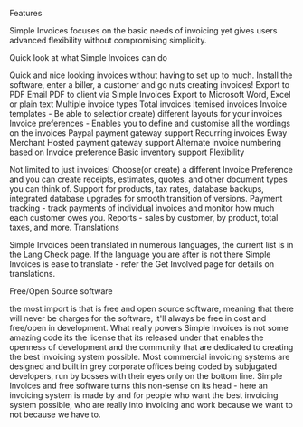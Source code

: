 Features

Simple Invoices focuses on the basic needs of invoicing yet gives users advanced flexibility without compromising simplicity.

Quick look at what Simple Invoices can do

Quick and nice looking invoices without having to set up to much. Install the software, enter a biller, a customer and go nuts creating invoices!
Export to PDF
Email PDF to client via Simple Invoices
Export to Microsoft Word, Excel or plain text
Multiple invoice types
Total invoices
Itemised invoices
Invoice templates - Be able to select(or create) different layouts for your invoices
Invoice preferences - Enables you to define and customise all the wordings on the invoices
Paypal payment gateway support
Recurring invoices
Eway Merchant Hosted payment gateway support
Alternate invoice numbering based on Invoice preference
Basic inventory support
Flexibility

Not limited to just invoices! Choose(or create) a different Invoice Preference and you can create receipts, estimates, quotes, and other document types you can think of.
Support for products, tax rates, database backups, integrated database upgrades for smooth transition of versions.
Payment tracking - track payments of individual invoices and monitor how much each customer owes you.
Reports - sales by customer, by product, total taxes, and more.
Translations

Simple Invoices been translated in numerous languages, the current list is in the Lang Check page. If the language you are after is not there Simple Invoices is ease to translate - refer the Get Involved page for details on translations.

Free/Open Source software

the most import is that is free and open source software, meaning that there will never be charges for the software, it'll always be free in cost and free/open in development. What really powers Simple Invoices is not some amazing code its the license that its released under that enables the openness of development and the community that are dedicated to creating the best invoicing system possible.
Most commercial invoicing systems are designed and built in grey corporate offices being coded by subjugated developers, run by bosses with their eyes only on the bottom line. Simple Invoices and free software turns this non-sense on its head - here an invoicing system is made by and for people who want the best invoicing system possible, who are really into invoicing and work because we want to not because we have to.
